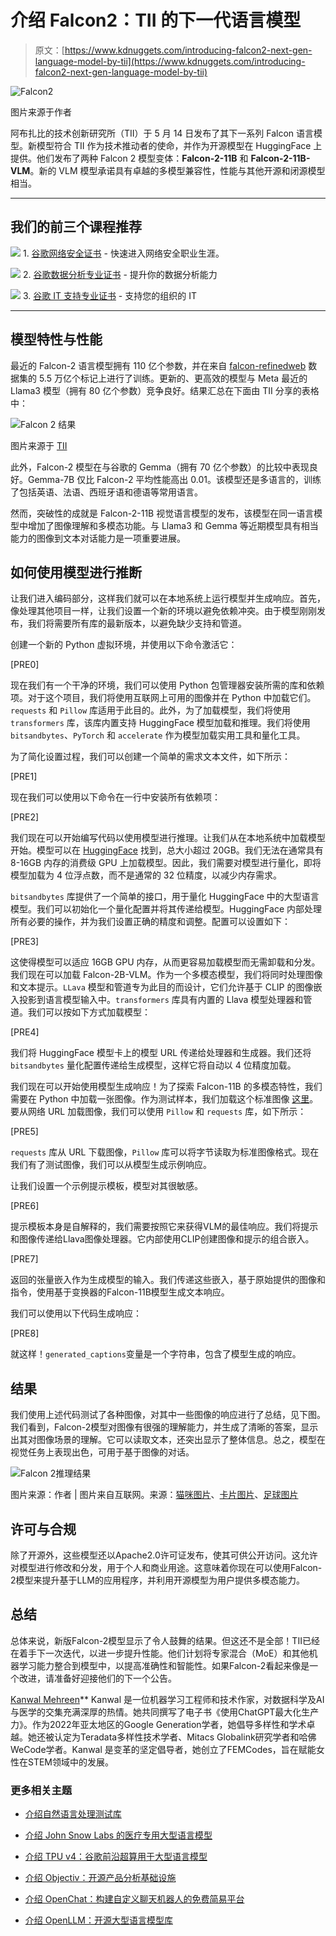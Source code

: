 # 介绍 Falcon2：TII 的下一代语言模型

> 原文：[https://www.kdnuggets.com/introducing-falcon2-next-gen-language-model-by-tii](https://www.kdnuggets.com/introducing-falcon2-next-gen-language-model-by-tii)

![Falcon2](../Images/d2e9caefaf85567b2d00eb13c5cadc25.png)

图片来源于作者

阿布扎比的技术创新研究所（TII）于 5 月 14 日发布了其下一系列 Falcon 语言模型。新模型符合 TII 作为技术推动者的使命，并作为开源模型在 HuggingFace 上提供。他们发布了两种 Falcon 2 模型变体：**Falcon-2-11B** 和 **Falcon-2-11B-VLM**。新的 VLM 模型承诺具有卓越的多模型兼容性，性能与其他开源和闭源模型相当。

* * *

## 我们的前三个课程推荐

![](../Images/0244c01ba9267c002ef39d4907e0b8fb.png) 1\. [谷歌网络安全证书](https://www.kdnuggets.com/google-cybersecurity) - 快速进入网络安全职业生涯。

![](../Images/e225c49c3c91745821c8c0368bf04711.png) 2\. [谷歌数据分析专业证书](https://www.kdnuggets.com/google-data-analytics) - 提升你的数据分析能力

![](../Images/0244c01ba9267c002ef39d4907e0b8fb.png) 3\. [谷歌 IT 支持专业证书](https://www.kdnuggets.com/google-itsupport) - 支持您的组织的 IT

* * *

## 模型特性与性能

最近的 Falcon-2 语言模型拥有 110 亿个参数，并在来自 [falcon-refinedweb](https://huggingface.co/datasets/tiiuae/falcon-refinedweb) 数据集的 5.5 万亿个标记上进行了训练。更新的、更高效的模型与 Meta 最近的 Llama3 模型（拥有 80 亿个参数）竞争良好。结果汇总在下面由 TII 分享的表格中：

![Falcon 2 结果](../Images/3be394b7d26dd694b77312d3b8ddb8a3.png)

图片来源于 [TII](https://falconllm.tii.ae/falcon-2.html)

此外，Falcon-2 模型在与谷歌的 Gemma（拥有 70 亿个参数）的比较中表现良好。Gemma-7B 仅比 Falcon-2 平均性能高出 0.01。该模型还是多语言的，训练了包括英语、法语、西班牙语和德语等常用语言。

然而，突破性的成就是 Falcon-2-11B 视觉语言模型的发布，该模型在同一语言模型中增加了图像理解和多模态功能。与 Llama3 和 Gemma 等近期模型具有相当能力的图像到文本对话能力是一项重要进展。

## 如何使用模型进行推断

让我们进入编码部分，这样我们就可以在本地系统上运行模型并生成响应。首先，像处理其他项目一样，让我们设置一个新的环境以避免依赖冲突。由于模型刚刚发布，我们将需要所有库的最新版本，以避免缺少支持和管道。

创建一个新的 Python 虚拟环境，并使用以下命令激活它：

[PRE0]

现在我们有一个干净的环境，我们可以使用 Python 包管理器安装所需的库和依赖项。对于这个项目，我们将使用互联网上可用的图像并在 Python 中加载它们。`requests` 和 `Pillow` 库适用于此目的。此外，为了加载模型，我们将使用 `transformers` 库，该库内置支持 HuggingFace 模型加载和推理。我们将使用 `bitsandbytes`、`PyTorch` 和 `accelerate` 作为模型加载实用工具和量化工具。

为了简化设置过程，我们可以创建一个简单的需求文本文件，如下所示：

[PRE1]

现在我们可以使用以下命令在一行中安装所有依赖项：

[PRE2]

我们现在可以开始编写代码以使用模型进行推理。让我们从在本地系统中加载模型开始。模型可以在 [HuggingFace](https://huggingface.co/tiiuae/falcon-11B-vlm) 找到，总大小超过 20GB。我们无法在通常具有 8-16GB 内存的消费级 GPU 上加载模型。因此，我们需要对模型进行量化，即将模型加载为 4 位浮点数，而不是通常的 32 位精度，以减少内存需求。

`bitsandbytes` 库提供了一个简单的接口，用于量化 HuggingFace 中的大型语言模型。我们可以初始化一个量化配置并将其传递给模型。HuggingFace 内部处理所有必要的操作，并为我们设置正确的精度和调整。配置可以设置如下：

[PRE3]

这使得模型可以适应 16GB GPU 内存，从而更容易加载模型而无需卸载和分发。我们现在可以加载 Falcon-2B-VLM。作为一个多模态模型，我们将同时处理图像和文本提示。`LLava` 模型和管道专为此目的而设计，它们允许基于 CLIP 的图像嵌入投影到语言模型输入中。`transformers` 库具有内置的 Llava 模型处理器和管道。我们可以按如下方式加载模型：

[PRE4]

我们将 HuggingFace 模型卡上的模型 URL 传递给处理器和生成器。我们还将 `bitsandbytes` 量化配置传递给生成模型，这样它将自动以 4 位精度加载。

我们现在可以开始使用模型生成响应！为了探索 Falcon-11B 的多模态特性，我们需要在 Python 中加载一张图像。作为测试样本，我们加载这个标准图像 [这里](http://images.cocodataset.org/val2017/000000039769.jpg)。要从网络 URL 加载图像，我们可以使用 `Pillow` 和 `requests` 库，如下所示：

[PRE5]

`requests` 库从 URL 下载图像，`Pillow` 库可以将字节读取为标准图像格式。现在我们有了测试图像，我们可以从模型生成示例响应。

让我们设置一个示例提示模板，模型对其很敏感。

[PRE6]

提示模板本身是自解释的，我们需要按照它来获得VLM的最佳响应。我们将提示和图像传递给Llava图像处理器。它内部使用CLIP创建图像和提示的组合嵌入。

[PRE7]

返回的张量嵌入作为生成模型的输入。我们传递这些嵌入，基于原始提供的图像和指令，使用基于变换器的Falcon-11B模型生成文本响应。

我们可以使用以下代码生成响应：

[PRE8]

就这样！`generated_captions`变量是一个字符串，包含了模型生成的响应。

## 结果

我们使用上述代码测试了各种图像，对其中一些图像的响应进行了总结，见下图。我们看到，Falcon-2模型对图像有很强的理解能力，并生成了清晰的答案，显示出其对图像场景的理解。它可以读取文本，还突出显示了整体信息。总之，模型在视觉任务上表现出色，可用于基于图像的对话。

![Falcon 2推理结果](../Images/69694f523f6c6f8effcbbe361ca41ddd.png)

图片来源：作者 | 图片来自互联网。来源：[猫咪图片](http://images.cocodataset.org/val2017/000000039769.jpg)、[卡片图片](https://usa.visa.com/dam/VCOM/global/common-assets/cards/visa-prepaid-card-800x450.png)、[足球图片](https://static.theprint.in/wp-content/uploads/2020/07/football.jpg)

## 许可与合规

除了开源外，这些模型还以Apache2.0许可证发布，使其可供公开访问。这允许对模型进行修改和分发，用于个人和商业用途。这意味着你现在可以使用Falcon-2模型来提升基于LLM的应用程序，并利用开源模型为用户提供多模态能力。

## 总结

总体来说，新版Falcon-2模型显示了令人鼓舞的结果。但这还不是全部！TII已经在着手下一次迭代，以进一步提升性能。他们计划将专家混合（MoE）和其他机器学习能力整合到模型中，以提高准确性和智能性。如果Falcon-2看起来像是一个改进，请准备好迎接他们的下一个公告。

**[](https://www.linkedin.com/in/kanwal-mehreen1/)**[Kanwal Mehreen](https://www.linkedin.com/in/kanwal-mehreen1/)** Kanwal 是一位机器学习工程师和技术作家，对数据科学及AI与医学的交集充满深厚的热情。她共同撰写了电子书《使用ChatGPT最大化生产力》。作为2022年亚太地区的Google Generation学者，她倡导多样性和学术卓越。她还被认定为Teradata多样性技术学者、Mitacs Globalink研究学者和哈佛WeCode学者。Kanwal 是变革的坚定倡导者，她创立了FEMCodes，旨在赋能女性在STEM领域中的发展。

### 更多相关主题

+   [介绍自然语言处理测试库](https://www.kdnuggets.com/2023/04/introducing-testing-library-natural-language-processing.html)

+   [介绍 John Snow Labs 的医疗专用大型语言模型](https://www.kdnuggets.com/2023/04/john-snow-introducing-healthcare-specific-large-language-models-john-snow-labs.html)

+   [介绍 TPU v4：谷歌前沿超算用于大型语言模型](https://www.kdnuggets.com/2023/04/introducing-tpu-v4-googles-cutting-edge-supercomputer-large-language-models.html)

+   [介绍 Objectiv：开源产品分析基础设施](https://www.kdnuggets.com/2022/06/objectiv-introducing-objectiv-opensource-product-analytics-infrastructure.html)

+   [介绍 OpenChat：构建自定义聊天机器人的免费简易平台](https://www.kdnuggets.com/2023/06/introducing-openchat-free-simple-platform-building-custom-chatbots-minutes.html)

+   [介绍 OpenLLM：开源大型语言模型库](https://www.kdnuggets.com/2023/07/introducing-openllm-open-source-library-llms.html)

